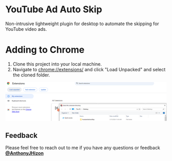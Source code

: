 # YouTube Ad Auto Skip

Non-intrusive lightweight plugin for desktop to automate the skipping for YouTube video ads.

# Adding to Chrome

1. Clone this project into your local machine.
2. Navigate to [chrome://extensions/](chrome://extensions/) and click "Load Unpacked" and select the cloned folder.

<div style={{display: flex; flex-direction: column; align-items: center; justify-content: center; margin: 10px;}}>
  <img src="public/images/instructions.PNG" />
</div>

## Feedback

Please feel free to reach out to me if you have any questions or feedback [**@AnthonyJHizon**](https://github.com/AnthonyJHizon)
